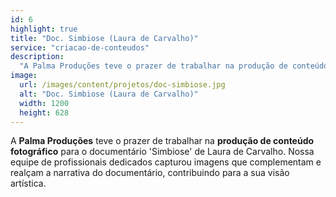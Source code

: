```yaml
---
id: 6
highlight: true
title: "Doc. Simbiose (Laura de Carvalho)"
service: "criacao-de-conteudos"
description:
  "A Palma Produções teve o prazer de trabalhar na produção de conteúdo fotográfico para o documentário 'Simbiose' de Laura de Carvalho. Nossa equipe de profissionais dedicados capturou imagens que complementam e realçam a narrativa do documentário, contribuindo para a sua visão artística."
image:
  url: /images/content/projetos/doc-simbiose.jpg
  alt: "Doc. Simbiose (Laura de Carvalho)"
  width: 1200
  height: 628
---
```

A **Palma Produções** teve o prazer de trabalhar na **produção de conteúdo fotográfico** para o documentário 'Simbiose' de Laura de Carvalho. Nossa equipe de profissionais dedicados capturou imagens que complementam e realçam a narrativa do documentário, contribuindo para a sua visão artística.
